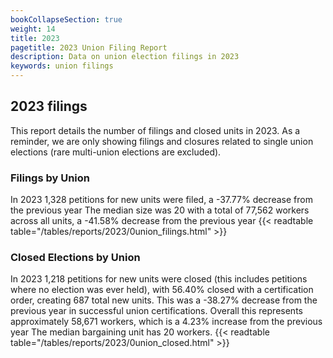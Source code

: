```yaml
---
bookCollapseSection: true
weight: 14
title: 2023
pagetitle: 2023 Union Filing Report
description: Data on union election filings in 2023
keywords: union filings
---
```


## 2023 filings

This report details the number of filings and closed units in 2023. As a reminder, we are only showing filings and closures related to single union elections (rare multi-union elections are excluded).

### Filings by Union
In 2023 1,328 petitions for new units were filed, a -37.77% decrease from the previous year The median size was 20 with a total of 77,562 workers across all units, a -41.58% decrease from the previous year
{{< readtable table="/tables/reports/2023/0union_filings.html" >}}

### Closed Elections by Union
In 2023 1,218 petitions for new units were closed (this includes petitions where no election was ever held), with 56.40% closed with a certification order, creating 687 total new units. This was a -38.27% decrease from the previous year in successful union certifications. Overall this represents approximately 58,671 workers, which is a 4.23% increase from the previous year The median bargaining unit has 20 workers.
{{< readtable table="/tables/reports/2023/0union_closed.html" >}}

